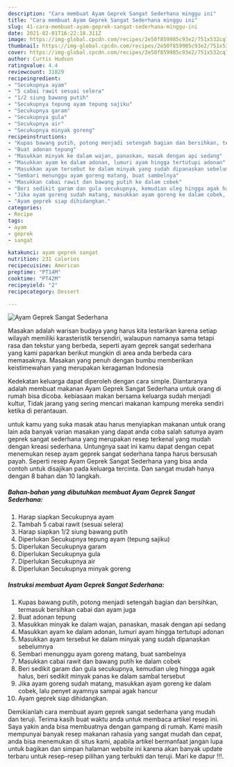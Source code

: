 ```yaml
---
description: "Cara membuat Ayam Geprek Sangat Sederhana minggu ini"
title: "Cara membuat Ayam Geprek Sangat Sederhana minggu ini"
slug: 41-cara-membuat-ayam-geprek-sangat-sederhana-minggu-ini
date: 2021-02-01T16:22:18.311Z
image: https://img-global.cpcdn.com/recipes/2e50f859985c93e2/751x532cq70/ayam-geprek-sangat-sederhana-foto-resep-utama.jpg
thumbnail: https://img-global.cpcdn.com/recipes/2e50f859985c93e2/751x532cq70/ayam-geprek-sangat-sederhana-foto-resep-utama.jpg
cover: https://img-global.cpcdn.com/recipes/2e50f859985c93e2/751x532cq70/ayam-geprek-sangat-sederhana-foto-resep-utama.jpg
author: Curtis Hudson
ratingvalue: 4.4
reviewcount: 31829
recipeingredient:
- "Secukupnya ayam"
- "5 cabai rawit sesuai selera"
- "1/2 siung bawang putih"
- "Secukupnya tepung ayam tepung sajiku"
- "Secukupnya garam"
- "Secukupnya gula"
- "Secukupnya air"
- "Secukupnya minyak goreng"
recipeinstructions:
- "Kupas bawang putih, potong menjadi setengah bagian dan bersihkan, termasuk bersihkan cabai dan ayam juga"
- "Buat adonan tepung"
- "Masukkan minyak ke dalam wajan, panaskan, masak dengan api sedang"
- "Masukkan ayam ke dalam adonan, lumuri ayam hingga tertutupi adonan"
- "Masukkan ayam tersebut ke dalam minyak yang sudah dipanaskan sebelumnya"
- "Sembari menunggu ayam goreng matang, buat sambelnya"
- "Masukkan cabai rawit dan bawang putih ke dalam cobek"
- "Beri sedikit garam dan gula secukupnya, kemudian uleg hingga agak halus, beri sedikit minyak panas ke dalam sambal tersebut"
- "Jika ayam goreng sudah matang, masukkan ayam goreng ke dalam cobek, lalu penyet ayamnya sampai agak hancur"
- "Ayam geprek siap dihidangkan."
categories:
- Recipe
tags:
- ayam
- geprek
- sangat

katakunci: ayam geprek sangat 
nutrition: 231 calories
recipecuisine: American
preptime: "PT14M"
cooktime: "PT42M"
recipeyield: "2"
recipecategory: Dessert

---
```



![Ayam Geprek Sangat Sederhana](https://img-global.cpcdn.com/recipes/2e50f859985c93e2/751x532cq70/ayam-geprek-sangat-sederhana-foto-resep-utama.jpg)

Masakan adalah warisan budaya yang harus kita lestarikan karena setiap wilayah memiliki karasteristik tersendiri, walaupun namanya sama tetapi rasa dan tekstur yang berbeda, seperti ayam geprek sangat sederhana yang kami paparkan berikut mungkin di area anda berbeda cara memasaknya. Masakan yang penuh dengan bumbu memberikan keistimewahan yang merupakan keragaman Indonesia

Kedekatan keluarga dapat diperoleh dengan cara simple. Diantaranya adalah membuat makanan Ayam Geprek Sangat Sederhana untuk orang di rumah bisa dicoba. kebiasaan makan bersama keluarga sudah menjadi kultur, Tidak jarang yang sering mencari makanan kampung mereka sendiri ketika di perantauan.



untuk kamu yang suka masak atau harus menyiapkan makanan untuk orang lain ada banyak varian masakan yang dapat anda coba salah satunya ayam geprek sangat sederhana yang merupakan resep terkenal yang mudah dengan kreasi sederhana. Untungnya saat ini kamu dapat dengan cepat menemukan resep ayam geprek sangat sederhana tanpa harus bersusah payah.
Seperti resep Ayam Geprek Sangat Sederhana yang bisa anda contoh untuk disajikan pada keluarga tercinta. Dan sangat mudah hanya dengan 8 bahan dan 10 langkah.


<!--inarticleads1-->

##### Bahan-bahan yang dibutuhkan membuat Ayam Geprek Sangat Sederhana:

1. Harap siapkan Secukupnya ayam
1. Tambah 5 cabai rawit (sesuai selera)
1. Harap siapkan 1/2 siung bawang putih
1. Diperlukan Secukupnya tepung ayam (tepung sajiku)
1. Diperlukan Secukupnya garam
1. Diperlukan Secukupnya gula
1. Diperlukan Secukupnya air
1. Diperlukan Secukupnya minyak goreng




<!--inarticleads2-->

##### Instruksi membuat  Ayam Geprek Sangat Sederhana:

1. Kupas bawang putih, potong menjadi setengah bagian dan bersihkan, termasuk bersihkan cabai dan ayam juga
1. Buat adonan tepung
1. Masukkan minyak ke dalam wajan, panaskan, masak dengan api sedang
1. Masukkan ayam ke dalam adonan, lumuri ayam hingga tertutupi adonan
1. Masukkan ayam tersebut ke dalam minyak yang sudah dipanaskan sebelumnya
1. Sembari menunggu ayam goreng matang, buat sambelnya
1. Masukkan cabai rawit dan bawang putih ke dalam cobek
1. Beri sedikit garam dan gula secukupnya, kemudian uleg hingga agak halus, beri sedikit minyak panas ke dalam sambal tersebut
1. Jika ayam goreng sudah matang, masukkan ayam goreng ke dalam cobek, lalu penyet ayamnya sampai agak hancur
1. Ayam geprek siap dihidangkan.




Demikianlah cara membuat ayam geprek sangat sederhana yang mudah dan teruji. Terima kasih buat waktu anda untuk membaca artikel resep ini. Saya yakin anda bisa membuatnya dengan gampang di rumah. Kami masih mempunyai banyak resep makanan rahasia yang sangat mudah dan cepat, anda bisa menemukan di situs kami, apabila artikel bermanfaat jangan lupa untuk bagikan dan simpan halaman website ini karena akan banyak update terbaru untuk resep-resep pilihan yang terbukti dan teruji. Mari ke dapur !!!. 
